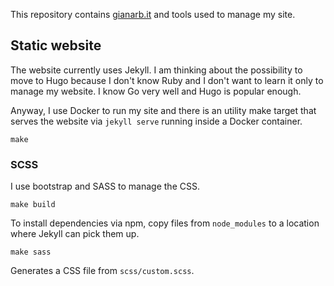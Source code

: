 This repository contains [gianarb.it](https://gianarb.it) and tools used to
manage my site.

## Static website

The website currently uses Jekyll. I am thinking about the possibility to move
to Hugo because I don't know Ruby and I don't want to learn it only to manage my
website. I know Go very well and Hugo is popular enough.

Anyway, I use Docker to run my site and there is an utility make target that
serves the website via `jekyll serve` running inside a Docker container.

```console
make
```

### SCSS

I use bootstrap and SASS to manage the CSS.

```console
make build
```

To install dependencies via npm, copy files from `node_modules` to a location
where Jekyll can pick them up.

```
make sass
```

Generates a CSS file from `scss/custom.scss`.
